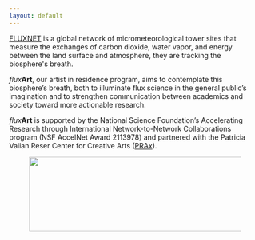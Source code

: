 ```yaml
---
layout: default
---
```


<a href = "https://fluxnet.org/">FLUXNET</a> is a global network of micrometeorological tower sites that measure the exchanges of carbon dioxide, water vapor, and energy between the land surface and atmosphere, they are tracking the biosphere's breath. 

 <i>flux</i><b>Art</b>, our artist in residence program, aims to contemplate this biosphere’s breath, both to illuminate flux science in the general public’s imagination and to strengthen communication between academics and society toward more actionable research. 

<i>flux</i><b>Art</b> is supported by the National Science Foundation’s Accelerating Research through International Network-to-Network Collaborations program (NSF AccelNet Award 2113978) and partnered with the Patricia Valian Reser Center for Creative Arts (<a href = "https://prax.oregonstate.edu/">PRAx</a>). 


<figure>
  <img src="https://fluxnetart.github.io/images/logos.png" class="center" height="150" width="631">
</figure>
